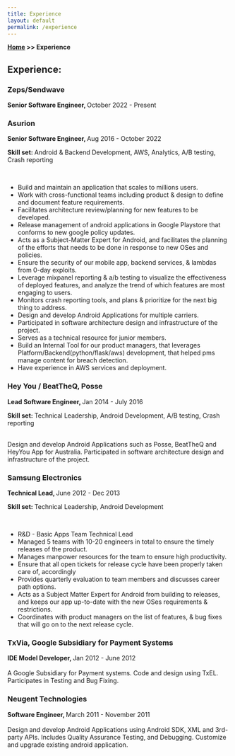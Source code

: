 ```yaml
---
title: Experience
layout: default
permalink: /experience
---
```


**[Home](/) >> Experience**

## Experience:

<div class="card">
    <h3>Zeps/Sendwave</h3>
    <p><b>Senior Software Engineer, </b>October 2022 - Present<br></p>
</div>

<div class="card">
    <h3>Asurion</h3>
    <p><b>Senior Software Engineer, </b>Aug 2016 - October 2022</p>
    <p><b>Skill set: </b> Android & Backend Development, AWS, Analytics, A/B testing, Crash reporting</p>
    <br>
    <ul>
        <li>Build and maintain an application that scales to millions users.</li>
        <li>Work with cross-functional teams including product & design to define and document feature requirements.</li>
        <li>Facilitates architecture review/planning for new features to be developed.</li>
        <li>Release management of android applications in Google Playstore that conforms to new google policy updates.</li>
        <li>Acts as a Subject-Matter Expert for Android, and facilitates the planning of the efforts that needs to be done in response to new OSes and policies.</li>
        <li>Ensure the security of our mobile app, backend services, & lambdas from 0-day exploits.</li>
        <li>Leverage mixpanel reporting & a/b testing to visualize the effectiveness of deployed features, and analyze the trend of which features are most engaging to users.</li>
        <li>Monitors crash reporting tools, and plans & prioritize for the next big thing to address.</li>
        <li>Design and develop Android Applications for multiple carriers. </li>
        <li>Participated in software architecture design and infrastructure of the project.</li>
        <li>Serves as a technical resource for junior members.</li>
        <li>Build an Internal Tool for our product managers, that leverages Platform/Backend(python/flask/aws) development, that helped pms manage content for breach detection.</li>
        <li>Have experience in AWS services and deployment.</li>
    </ul>
</div>

<div class="card">
    <h3>Hey You / BeatTheQ, Posse</h3>
    <p><b>Lead Software Engineer, </b>Jan 2014 - July 2016<br>
    <p><b>Skill set: </b> Technical Leadership, Android Development, A/B testing, Crash reporting </p>
    <br>Design and develop Android Applications such as Posse, BeatTheQ and HeyYou App for Australia. Participated in software architecture design and infrastructure of the project.
    </p>
</div>

<div class="card">
    <h3>Samsung Electronics</h3>
    <p><b>Technical Lead, </b>June 2012 - Dec 2013<br> </p>
    <p><b>Skill set: </b> Technical Leadership, Android Development</p>
    <br>
    <ul>
        <li>R&D - Basic Apps Team Technical Lead</li>
        <li>Managed 5 teams with 10-20 engineers in total to ensure the timely releases of the product.</li>
        <li>Manages manpower resources for the team to ensure high productivity.</li>
        <li>Ensure that all open tickets for release cycle have been properly taken care of, accordingly</li>
        <li>Provides quarterly evaluation to team members and discusses career path options.</li>
        <li>Acts as a Subject Matter Expert for Android from building to releases, and keeps our app up-to-date with the new OSes requirements & restrictions.</li>
        <li>Coordinates with product managers on the list of features, & bug fixes that will go on to the next release cycle.</li>
    </ul>
</div>

<div class="card">
    <h3>TxVia, Google Subsidiary for Payment Systems</h3>
    <p><b>IDE Model Developer, </b>Jan 2012 - June 2012<br>
    <br>A Google Subsidiary for Payment systems.
    Code and design using TxEL. Participates in Testing and Bug Fixing.
    </p>
</div>

<div class="card">
    <h3>Neugent Technologies</h3>
    <p><b>Software Engineer, </b>March 2011 - November 2011<br>
    <br>Design and develop Android Applications using Android SDK, XML and 3rd-party APIs. Includes Quality Assurance Testing, and Debugging. Customize and upgrade existing android application.
    </p>
</div>
